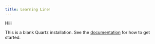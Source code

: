 ```yaml
---
title: Learning Line!
---
```

Hiiii

This is a blank Quartz installation.
See the [documentation](https://quartz.jzhao.xyz) for how to get started.
